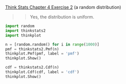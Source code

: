 [Think Stats Chapter 4 Exercise 2](http://greenteapress.com/thinkstats2/html/thinkstats2005.html#toc41) (a random distribution)

>> Yes, the distribution is uniform.

```python
import random
import thinkstats2
import thinkplot

n = [random.random() for i in range(1000)]
pmf = thinkstats2.Pmf(n)
thinkplot.Pmf(pmf, label = 'pmf')
thinkplot.Show()

cdf = thinkstats2.Cdf(n)
thinkplot.Cdf(cdf, label = 'cdf')
thinkplot.Show()
```
